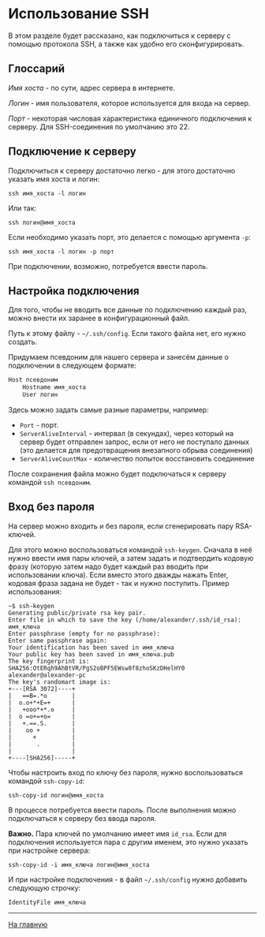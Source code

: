# Использование SSH

В этом разделе будет рассказано, как подключиться к серверу с помощью протокола SSH, а также как удобно его сконфигурировать.

## Глоссарий

*Имя хоста* - по сути, адрес сервера в интернете.

*Логин* - имя пользователя, которое используется для входа на сервер.

*Порт* - некоторая числовая характеристика единичного подключения к серверу. Для SSH-соединения по умолчанию это 22.

## Подключение к серверу

Подключиться к серверу достаточно легко - для этого достаточно указать имя хоста и логин:

`ssh имя_хоста -l логин`

Или так:

`ssh логин@имя_хоста`

Если необходимо указать порт, это делается с помощью аргумента `-p`:

`ssh имя_хоста -l логин -p порт`

При подключении, возможно, потребуется ввести пароль.

## Настройка подключения

Для того, чтобы не вводить все данные по подключению каждый раз, можно внести их заранее в конфигурационный файл.

Путь к этому файлу - `~/.ssh/config`. Если такого файла нет, его нужно создать.

Придумаем псевдоним для нашего сервера и занесём данные о подключении в следующем формате:

```bash
Host псевдоним
	Hostname имя_хоста
	User логин
```

Здесь можно задать самые разные параметры, например:

- `Port` - порт.
- `ServerAliveInterval` - интервал (в секундах), через который на сервер будет отправлен запрос, если от него не поступало данных (это делается для предотвращения внезапного обрыва соединения)
- `ServerAliveCountMax` - количество попыток восстановить соединение

После сохранения файла можно будет подключаться к серверу командой `ssh псевдоним`.

## Вход без пароля

На сервер можно входить и без пароля, если сгенерировать пару RSA-ключей.

Для этого можно воспользоваться командой `ssh-keygen`.
Сначала в неё нужно ввести имя пары ключей, а затем задать и подтвердить кодовую фразу (которую затем надо будет каждый раз вводить при использовании ключа). 
Если вместо этого дважды нажать Enter, кодовая фраза задана не будет - так и нужно поступить.
Пример использования:

```
~$ ssh-keygen
Generating public/private rsa key pair.
Enter file in which to save the key (/home/alexander/.ssh/id_rsa): имя_ключа
Enter passphrase (empty for no passphrase): 
Enter same passphrase again: 
Your identification has been saved in имя_ключа
Your public key has been saved in имя_ключа.pub
The key fingerprint is:
SHA256:OtERqh9AhBtVR/PgS2oBPF5EWsw8f8zhoSKzDHelHY0 alexander@alexander-pc
The key's randomart image is:
+---[RSA 3072]----+
|   ==B=.*o       |
|  o.o+*+E=+      |
|   +ooo*+*.o     |
|  o =o+=+o=      |
|   +.==.S.       |
|    oo +         |
|      +          |
|       .         |
|                 |
+----[SHA256]-----+
```

Чтобы настроить вход по ключу без пароля, нужно воспользоваться командой `ssh-copy-id`:

`ssh-copy-id логин@имя_хоста`

В процессе потребуется ввести пароль. После выполнения можно подключаться к серверу без ввода пароля.

**Важно.** Пара ключей по умолчанию имеет имя `id_rsa`. Если для подключения используется пара с другим именем, это нужно указать при настройке сервера:

`ssh-copy-id -i имя_ключа логин@имя_хоста`

И при настройке подключения - в файл `~/.ssh/config` нужно добавить следующую строчку:

`IdentityFile имя_ключа`

----

[На главную](Readme.md)